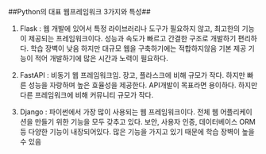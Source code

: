 ##Python의 대표 웹프레임워크 3가지와 특성##

1. Flask : 웹 개발에 있어서 특정 라이브러리나 도구가 필요하지 않고, 최고한의 기능이 제공되는 프레임워크이다.
성능과 속도가 빠르고 간결한 구조로 개발하기 편리하다. 학습 장벽이 낮음
 하지만 대규모 웹을 구축하기에는 적합하지않음 기본 제공 기능이 적어 개발하기에 많은 시간과 노력이 필요하다.

2. FastAPI : 비동기 웹 프레임워크임. 장고, 플라스크에 비해 규모가 작다. 하지만 빠른 성능을 자랑하며 높은 효율성을 제공한다. API개발이 목표라면 용이하다. 하지만 다른 프레임워크에 비해 커뮤니티 규모가 작다.

3. Django : 파이썬에서 가장 많이 사용되는 웹 프레임워크이다. 전체 웹 어플리케이션을 만들기 위한 기능을 모두 갖추고 있다. 보안, 사용자 인증, 데이터베이스 ORM 등 다양한 기능이 내장되어있다. 많은 기능을 가지고 있기 때문에 학습 장벽이 높을 수 있음
